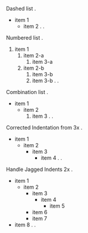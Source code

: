 Dashed list
.
- item 1
    - item 2
.
.


Numbered list
.
1. item 1
    1. item 2-a
        1. item 3-a
    2. item 2-b
        1. item 3-b
        2. item 3-b
.
.


Combination list
.
- item 1
    * item 2
        1. item 3
.
.


Corrected Indentation from 3x
.
- item 1
   - item 2
      - item 3
         - item 4
.
.

Handle Jagged Indents 2x
.
- item 1
  - item 2
    - item 3
      - item 4
        - item 5
    - item 6
    - item 7
- item 8
.
.
